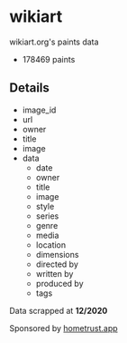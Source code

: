 # wikiart
wikiart.org's paints data

* 178469 paints

## Details
* image_id
* url
* owner
* title
* image
* data
  * date
  * owner
  * title
  * image
  * style
  * series
  * genre
  * media
  * location
  * dimensions
  * directed by
  * written by
  * produced by
  * tags

Data scrapped at **12/2020**

Sponsored by [hometrust.app](https://hometrust.app "Property Reviews Platform")
